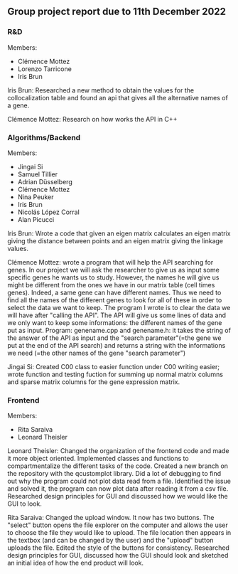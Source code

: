 ## Group project report due to 11th December 2022

### R&D
Members: 
- Clémence Mottez
- Lorenzo Tarricone 
- Iris Brun

Iris Brun: Researched a new method to obtain the values for the collocalization table and found an api that gives all the alternative names of a gene.

Clémence Mottez: Research on how works the API in C++

### Algorithms/Backend 
Members:
- Jingai Si
- Samuel Tillier 
- Adrian Düsselberg
- Clémence Mottez
- Nina Peuker
- Iris Brun
- Nicolás López Corral
- Alan Picucci

Iris Brun: Wrote a code that given an eigen matrix calculates an eigen matrix giving the distance between points and an eigen matrix giving the linkage values.

Clémence Mottez: wrote a program that will help the API searching for genes. In our project we will ask the researcher to give us as input some specific genes he wants us to study. However, the names he will give us might be different from the ones we have in our matrix table (cell times genes). Indeed, a same gene can have different names. Thus we need to find all the names of the different genes to look for all of these in order to select the data we want to keep. The program I wrote is to clear the data we will have after "calling the API". The API will give us some lines of data and we only want to keep some informations: the different names of the gene put as input.
Program: genename.cpp and genename.h: it takes the string of the answer of the API as input and the "search parameter"(=the gene we put at the end of the API search) and returns a string with the informations we need (=the other names of the gene "search parameter") 

Jingai Si: Created C00 class to easier function under C00 writing easier; wrote function and testing fuction for summing up normal matrix columns and sparse matrix columns for the gene expression matrix.

### Frontend 
Members:
- Rita Saraiva
- Leonard Theisler

Leonard Theisler: Changed the organization of the frontend code and made it more object oriented. Implemented classes and functions to compartmentalize the different tasks of the code. Created a new branch on the repository with the qcustomplot library. Did a lot of debugging to find out why the program could not plot data read from a file. Identified the issue and solved it, the program can now plot data after reading it from a csv file. Researched design principles for GUI and discussed how we would like the GUI to look.

Rita Saraiva: Changed the upload window. It now has two buttons. The "select" button opens the file explorer on the computer and allows the user to choose the file they would like to upload. The file location then appears in the textbox (and can be changed by the user) and the "upload" button uploads the file. Edited the style of the buttons for consistency. Researched design principles for GUI, discussed how the GUI should look and sketched an initial idea of how the end product will look.
